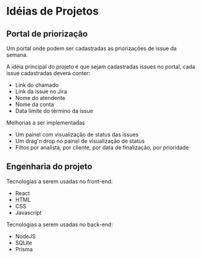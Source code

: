 # Idéias de Projetos

## Portal de priorização

Um portal onde podem ser cadastradas as priorizações de issue da semana.

A idéia principal do projeto é que sejam cadastradas issues no portal, cada issue cadastradas deverá conter: 
* Link do chamado
* Link da issue no Jira
* Nome do atendente
* Nome da conta
* Data limite do término da issue

Melhorias a ser implementadas
* Um painel com visualização de status das issues
* Um drag'n drop no painel de visualização de status
* Filtos por analista, por cliente, por data de finalização, por prioridade

## Engenharia do projeto

Tecnologias a serem usadas no front-end:
* React
* HTML
* CSS
* Javascript

Tecnologias a serem usadas no back-end:
* NodeJS
* SQLite
* Prisma
